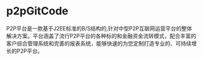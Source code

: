 # p2pGitCode
P2P平台是一款基于J2EE标准的B/S结构的,针对中型P2P互联网运营平台的整体解决方案。平台涵盖了流行P2P平台的各种标的和金融资金流转模式，配合丰富的客户综合管理系统和完善的报表系统，能够快速的为您定制打造专业的、可持续增长的P2P平台。
